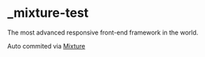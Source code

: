 # _mixture-test

The most advanced responsive front-end framework in the world.

Auto commited via [Mixture](http://mixture.io)